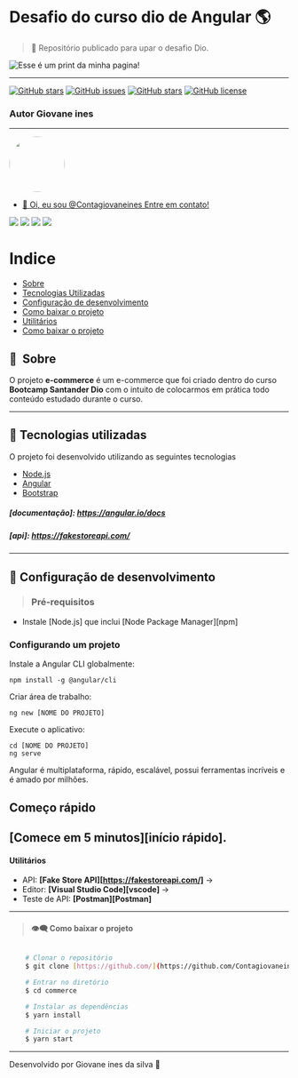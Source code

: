 # Desafio do curso dio de Angular :earth_americas:

> :milky_way: Repositório publicado para upar o desafio Dio.

![Esse é um print da minha pagina!](apresentacao.gif "Desafio Dio  Angular")

---
[![GitHub stars](https://img.shields.io/github/stars/Contagiovaneines/Desafio-ecommerce-Dio-Bootcamp-Santander)](https://github.com/Contagiovaneines/Desafio-ecommerce-Dio-Bootcamp-Santander/stargazers) 
[![GitHub issues](https://img.shields.io/github/issues/Contagiovaneines/Desafio-ecommerce-Dio-Bootcamp-Santander)](https://github.com/Contagiovaneines/Desafio-ecommerce-Dio-Bootcamp-Santander/issues)
[![GitHub stars](https://img.shields.io/github/stars/Contagiovaneines/Desafio-ecommerce-Dio-Bootcamp-Santander)](https://github.com/Contagiovaneines/Desafio-ecommerce-Dio-Bootcamp-Santander/stargazers)
[![GitHub license](https://img.shields.io/github/license/Contagiovaneines/Desafio-ecommerce-Dio-Bootcamp-Santander)](https://github.com/Contagiovaneines/Desafio-ecommerce-Dio-Bootcamp-Santander)
### Autor Giovane ines
---

<a href="www.linkedin.com/in/giovane-ines">
 <img style="border-radius: 50%;" src="https://avatars.githubusercontent.com/u/98582085?v=4" width="100px;" alt=""/>

 <br />

- 👋 Oi, eu sou @Contagiovaneines Entre em contato!

<div> 
  <a href="https://www.instagram.com/giovane_ines/" target="_blank"><img src="https://img.shields.io/badge/-Instagram-%23E4405F?style=for-the-badge&logo=instagram&logoColor=white" target="_blank"></a>
 	 <a href="https://discord.gg/CGTUYaED" target="_blank"><img src="https://img.shields.io/badge/Discord-7289DA?style=for-the-badge&logo=discord&logoColor=white" target="_blank"></a> 
  <a href = "mailto:contatogiovaneines@gmail.com"><img src="https://img.shields.io/badge/-Gmail-%23333?style=for-the-badge&logo=gmail&logoColor=white" target="_blank"></a>
  <a href="https://www.linkedin.com/in/giovane-ines-153173189/" target="_blank"><img src="https://img.shields.io/badge/-LinkedIn-%230077B5?style=for-the-badge&logo=linkedin&logoColor=white" target="_blank"></a> 
</div>

# Indice

- [Sobre](#-sobre)
- [Tecnologias Utilizadas](#-tecnologias-utilizadas)
- [Configuração de desenvolvimento](#-Configuração-de-desenvolvimento)
- [Como baixar o projeto](#-como-baixar-o-projeto)
- [Utilitários](#-Utilitários)
- [Como baixar o projeto](#-como-baixar-o-projeto)

## 🔖&nbsp; Sobre

O projeto **e-commerce** é um e-commerce que foi criado dentro do curso **Bootcamp Santander Dio** com o intuito de colocarmos em prática todo conteúdo estudado durante o curso.

---

## 🚀 Tecnologias utilizadas

O projeto foi desenvolvido utilizando as seguintes tecnologias

  - [Node.js](https://nodejs.org/pt-br/)
  - [Angular](Angular.io)
  - [Bootstrap](Bootstrap.com)

##### [documentação]: https://angular.io/docs
##### [api]: https://fakestoreapi.com/

---
## :robot: Configuração de desenvolvimento

>### Pré-requisitos

- Instale [Node.js] que inclui [Node Package Manager][npm]

### Configurando um projeto

Instale a Angular CLI globalmente:

```
npm install -g @angular/cli
```

Criar área de trabalho:

```
ng new [NOME DO PROJETO]
```

Execute o aplicativo:

```
cd [NOME DO PROJETO]
ng serve
```

Angular é multiplataforma, rápido, escalável, possui ferramentas incríveis e é amado por milhões.

## Começo rápido

[Comece em 5 minutos][início rápido].
---

#### **Utilitários**


- API: **[Fake Store API][https://fakestoreapi.com/]** &rarr; 
- Editor: **[Visual Studio Code][vscode]** &rarr; 
- Teste de API: **[Postman][Postman]**



---
>#### 	:eye_speech_bubble: **Como baixar o projeto** 
```bash

    # Clonar o repositório
    $ git clone [https://github.com/](https://github.com/Contagiovaneines/Desafio-ecommerce-Dio-Bootcamp-Santander.git)

    # Entrar no diretório
    $ cd commerce

    # Instalar as dependências
    $ yarn install

    # Iniciar o projeto
    $ yarn start
```

---


Desenvolvido  por Giovane ines da silva :milky_way:
